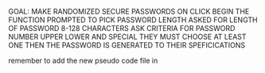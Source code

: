 GOAL: MAKE RANDOMIZED SECURE PASSWORDS
ON CLICK BEGIN THE FUNCTION
PROMPTED TO PICK PASSWORD LENGTH
ASKED FOR LENGTH OF PASSWORD 8-128 CHARACTERS
ASK CRITERIA FOR PASSWORD
NUMBER UPPER LOWER AND SPECIAL
THEY MUST CHOOSE AT LEAST ONE
THEN THE PASSWORD IS GENERATED TO THEIR SPEFICICATIONS

remember to add the new pseudo code file in

